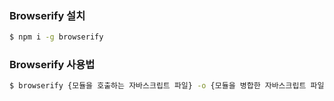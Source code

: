 ### Browserify 설치
```sh
$ npm i -g browserify
```

### Browserify 사용법
```sh
$ browserify {모듈을 호출하는 자바스크립트 파일} -o {모듈을 병합한 자바스크립트 파일}
```